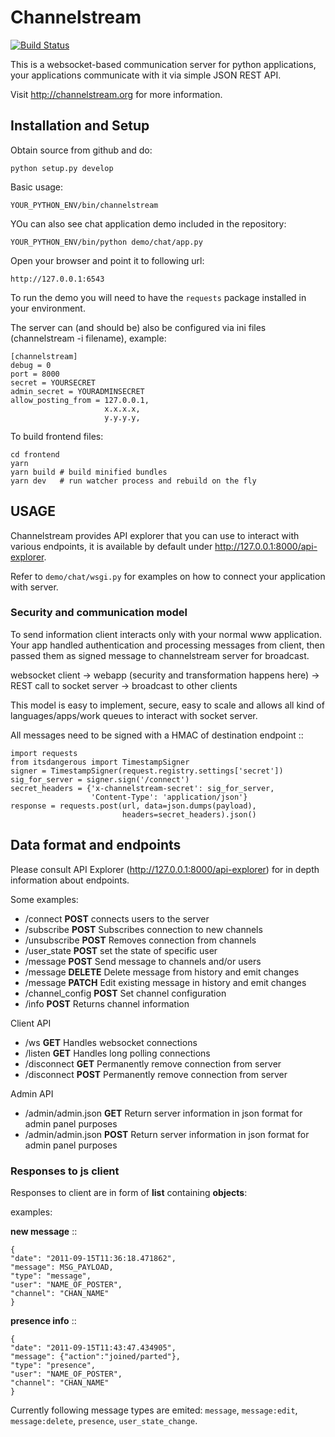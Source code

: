 # Channelstream

[![Build Status]](https://travis-ci.org/Channelstream/channelstream)

This is a websocket-based communication server for python applications,
your applications communicate with it via simple JSON REST API.

Visit http://channelstream.org for more information.

## Installation and Setup

Obtain source from github and do:

    python setup.py develop

Basic usage:

    YOUR_PYTHON_ENV/bin/channelstream


YOu can also see chat application demo included in the repository:

    YOUR_PYTHON_ENV/bin/python demo/chat/app.py

Open your browser and point it to following url:

    http://127.0.0.1:6543

To run the demo you will need to have the `requests` package installed in your environment.


The server can (and should be) also be configured via ini files (channelstream -i filename), example:

    [channelstream]
    debug = 0
    port = 8000
    secret = YOURSECRET
    admin_secret = YOURADMINSECRET
    allow_posting_from = 127.0.0.1,
                         x.x.x.x,
                         y.y.y.y,

To build frontend files:

    cd frontend
    yarn
    yarn build # build minified bundles
    yarn dev   # run watcher process and rebuild on the fly


## USAGE

Channelstream provides API explorer that you can use to interact with various
endpoints, it is available by default under http://127.0.0.1:8000/api-explorer.

Refer to `demo/chat/wsgi.py` for examples on how to connect your application with server.

### Security and communication model

To send information client interacts only with your normal www application.
Your app handled authentication and processing messages from client, then passed
them as signed message to channelstream server for broadcast.

websocket client -> webapp (security and transformation happens here) -> REST call to socket server -> broadcast to other clients

This model is easy to implement, secure, easy to scale and allows all kind of
languages/apps/work queues to interact with socket server.

All messages need to be signed with a HMAC of destination endpoint ::

    import requests
    from itsdangerous import TimestampSigner
    signer = TimestampSigner(request.registry.settings['secret'])
    sig_for_server = signer.sign('/connect')
    secret_headers = {'x-channelstream-secret': sig_for_server,
                      'Content-Type': 'application/json'}
    response = requests.post(url, data=json.dumps(payload),
                             headers=secret_headers).json()

## Data format and endpoints

Please consult API Explorer (http://127.0.0.1:8000/api-explorer) for in depth information
about endpoints.

Some examples:

* /connect **POST** connects users to the server
* /subscribe **POST** Subscribes connection to new channels
* /unsubscribe **POST** Removes connection from channels
* /user_state **POST** set the state of specific user
* /message **POST** Send message to channels and/or users
* /message **DELETE** Delete message from history and emit changes
* /message **PATCH** Edit existing message in history and emit changes
* /channel_config **POST** Set channel configuration
* /info **POST** Returns channel information

Client API

* /ws **GET** Handles websocket connections
* /listen **GET** Handles long polling connections
* /disconnect **GET** Permanently remove connection from server
* /disconnect **POST** Permanently remove connection from server


Admin API

* /admin/admin.json **GET** Return server information in json format for admin panel purposes
* /admin/admin.json **POST** Return server information in json format for admin panel purposes

### Responses to js client

Responses to client are in form of **list** containing **objects**:

examples:

**new message** ::

    {
    "date": "2011-09-15T11:36:18.471862",
    "message": MSG_PAYLOAD,
    "type": "message",
    "user": "NAME_OF_POSTER",
    "channel": "CHAN_NAME"
    }

**presence info** ::

    {
    "date": "2011-09-15T11:43:47.434905",
    "message": {"action":"joined/parted"},
    "type": "presence",
    "user": "NAME_OF_POSTER",
    "channel": "CHAN_NAME"
    }

Currently following message types are emited: `message`, `message:edit`,
`message:delete`, `presence`, `user_state_change`.

[Build Status]: https://travis-ci.org/Channelstream/channelstream.svg?branch=master
